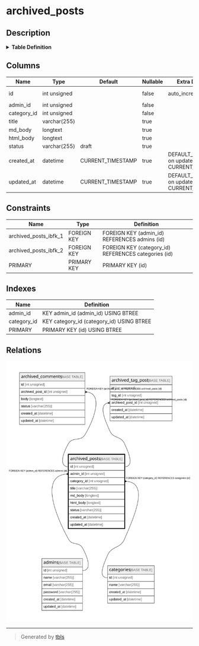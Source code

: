 # archived_posts

## Description

<details>
<summary><strong>Table Definition</strong></summary>

```sql
CREATE TABLE `archived_posts` (
  `id` int unsigned NOT NULL AUTO_INCREMENT,
  `admin_id` int unsigned NOT NULL,
  `category_id` int unsigned NOT NULL,
  `title` varchar(255) DEFAULT NULL,
  `md_body` longtext,
  `html_body` longtext,
  `status` varchar(255) DEFAULT 'draft',
  `created_at` datetime DEFAULT CURRENT_TIMESTAMP ON UPDATE CURRENT_TIMESTAMP,
  `updated_at` datetime DEFAULT CURRENT_TIMESTAMP ON UPDATE CURRENT_TIMESTAMP,
  PRIMARY KEY (`id`),
  KEY `admin_id` (`admin_id`),
  KEY `category_id` (`category_id`),
  CONSTRAINT `archived_posts_ibfk_1` FOREIGN KEY (`admin_id`) REFERENCES `admins` (`id`),
  CONSTRAINT `archived_posts_ibfk_2` FOREIGN KEY (`category_id`) REFERENCES `categories` (`id`)
) ENGINE=InnoDB AUTO_INCREMENT=[Redacted by tbls] DEFAULT CHARSET=utf8mb3
```

</details>

## Columns

| Name | Type | Default | Nullable | Extra Definition | Children | Parents | Comment |
| ---- | ---- | ------- | -------- | ---------------- | -------- | ------- | ------- |
| id | int unsigned |  | false | auto_increment | [archived_comments](archived_comments.md) [archived_tag_post](archived_tag_post.md) |  |  |
| admin_id | int unsigned |  | false |  |  | [admins](admins.md) |  |
| category_id | int unsigned |  | false |  |  | [categories](categories.md) |  |
| title | varchar(255) |  | true |  |  |  |  |
| md_body | longtext |  | true |  |  |  |  |
| html_body | longtext |  | true |  |  |  |  |
| status | varchar(255) | draft | true |  |  |  |  |
| created_at | datetime | CURRENT_TIMESTAMP | true | DEFAULT_GENERATED on update CURRENT_TIMESTAMP |  |  |  |
| updated_at | datetime | CURRENT_TIMESTAMP | true | DEFAULT_GENERATED on update CURRENT_TIMESTAMP |  |  |  |

## Constraints

| Name | Type | Definition |
| ---- | ---- | ---------- |
| archived_posts_ibfk_1 | FOREIGN KEY | FOREIGN KEY (admin_id) REFERENCES admins (id) |
| archived_posts_ibfk_2 | FOREIGN KEY | FOREIGN KEY (category_id) REFERENCES categories (id) |
| PRIMARY | PRIMARY KEY | PRIMARY KEY (id) |

## Indexes

| Name | Definition |
| ---- | ---------- |
| admin_id | KEY admin_id (admin_id) USING BTREE |
| category_id | KEY category_id (category_id) USING BTREE |
| PRIMARY | PRIMARY KEY (id) USING BTREE |

## Relations

![er](archived_posts.svg)

---

> Generated by [tbls](https://github.com/k1LoW/tbls)
